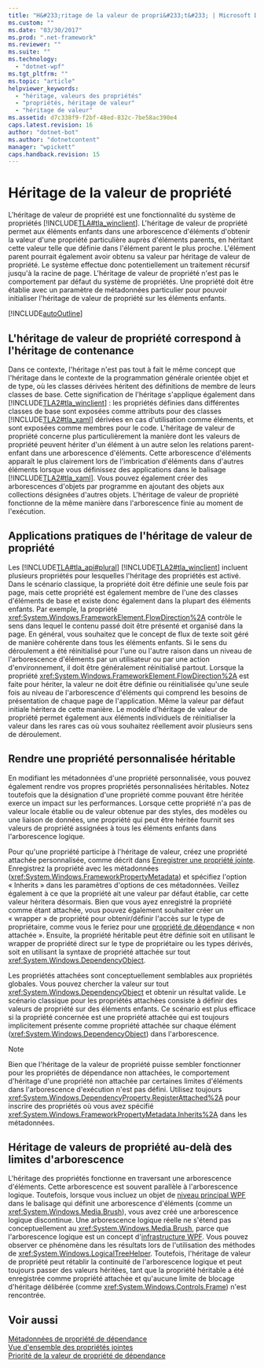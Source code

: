 ```yaml
---
title: "H&#233;ritage de la valeur de propri&#233;t&#233; | Microsoft Docs"
ms.custom: ""
ms.date: "03/30/2017"
ms.prod: ".net-framework"
ms.reviewer: ""
ms.suite: ""
ms.technology: 
  - "dotnet-wpf"
ms.tgt_pltfrm: ""
ms.topic: "article"
helpviewer_keywords: 
  - "héritage, valeurs des propriétés"
  - "propriétés, héritage de valeur"
  - "héritage de valeur"
ms.assetid: d7c338f9-f2bf-48ed-832c-7be58ac390e4
caps.latest.revision: 16
author: "dotnet-bot"
ms.author: "dotnetcontent"
manager: "wpickett"
caps.handback.revision: 15
---
```

# H&#233;ritage de la valeur de propri&#233;t&#233;
L'héritage de valeur de propriété est une fonctionnalité du système de propriétés [!INCLUDE[TLA#tla_winclient](../../../../includes/tlasharptla-winclient-md.md)].  L'héritage de valeur de propriété permet aux éléments enfants dans une arborescence d'éléments d'obtenir la valeur d'une propriété particulière auprès d'éléments parents, en héritant cette valeur telle que définie dans l'élément parent le plus proche.  L'élément parent pourrait également avoir obtenu sa valeur par héritage de valeur de propriété. Le système effectue donc potentiellement un traitement récursif jusqu'à la racine de page.  L'héritage de valeur de propriété n'est pas le comportement par défaut du système de propriétés. Une propriété doit être établie avec un paramètre de métadonnées particulier pour pouvoir initialiser l'héritage de valeur de propriété sur les éléments enfants.  
  
 [!INCLUDE[autoOutline](../Token/autoOutline_md.md)]  
  
<a name="Property_Value_Inheritance_is_Containment_Inheritance"></a>   
## L'héritage de valeur de propriété correspond à l'héritage de contenance  
 Dans ce contexte, l'héritage n'est pas tout à fait le même concept que l'héritage dans le contexte de la programmation générale orientée objet et de type, où les classes dérivées héritent des définitions de membre de leurs classes de base.  Cette signification de l'héritage s'applique également dans [!INCLUDE[TLA2#tla_winclient](../../../../includes/tla2sharptla-winclient-md.md)] : les propriétés définies dans différentes classes de base sont exposées comme attributs pour des classes [!INCLUDE[TLA2#tla_xaml](../../../../includes/tla2sharptla-xaml-md.md)] dérivées en cas d'utilisation comme éléments, et sont exposées comme membres pour le code.  L'héritage de valeur de propriété concerne plus particulièrement la manière dont les valeurs de propriété peuvent hériter d'un élément à un autre selon les relations parent\-enfant dans une arborescence d'éléments.  Cette arborescence d'éléments apparaît le plus clairement lors de l'imbrication d'éléments dans d'autres éléments lorsque vous définissez des applications dans le balisage [!INCLUDE[TLA2#tla_xaml](../../../../includes/tla2sharptla-xaml-md.md)].  Vous pouvez également créer des arborescences d'objets par programme en ajoutant des objets aux collections désignées d'autres objets. L'héritage de valeur de propriété fonctionne de la même manière dans l'arborescence finie au moment de l'exécution.  
  
<a name="Practical_Applications_of_Property_Value_Inheritance"></a>   
## Applications pratiques de l'héritage de valeur de propriété  
 Les [!INCLUDE[TLA#tla_api#plural](../../../../includes/tlasharptla-apisharpplural-md.md)] [!INCLUDE[TLA2#tla_winclient](../../../../includes/tla2sharptla-winclient-md.md)] incluent plusieurs propriétés pour lesquelles l'héritage des propriétés est activé.  Dans le scénario classique, la propriété doit être définie une seule fois par page, mais cette propriété est également membre de l'une des classes d'éléments de base et existe donc également dans la plupart des éléments enfants.  Par exemple, la propriété <xref:System.Windows.FrameworkElement.FlowDirection%2A> contrôle le sens dans lequel le contenu passé doit être présenté et organisé dans la page.  En général, vous souhaitez que le concept de flux de texte soit géré de manière cohérente dans tous les éléments enfants.  Si le sens du déroulement a été réinitialisé pour l'une ou l'autre raison dans un niveau de l'arborescence d'éléments par un utilisateur ou par une action d'environnement, il doit être généralement réinitialisé partout.  Lorsque la propriété <xref:System.Windows.FrameworkElement.FlowDirection%2A> est faite pour hériter, la valeur ne doit être définie ou réinitialisée qu'une seule fois au niveau de l'arborescence d'éléments qui comprend les besoins de présentation de chaque page de l'application.  Même la valeur par défaut initiale héritera de cette manière.  Le modèle d'héritage de valeur de propriété permet également aux éléments individuels de réinitialiser la valeur dans les rares cas où vous souhaitez réellement avoir plusieurs sens de déroulement.  
  
<a name="Making_a_Custom_Property_Inheritable"></a>   
## Rendre une propriété personnalisée héritable  
 En modifiant les métadonnées d'une propriété personnalisée, vous pouvez également rendre vos propres propriétés personnalisées héritables.  Notez toutefois que la désignation d'une propriété comme pouvant être héritée exerce un impact sur les performances.  Lorsque cette propriété n'a pas de valeur locale établie ou de valeur obtenue par des styles, des modèles ou une liaison de données, une propriété qui peut être héritée fournit ses valeurs de propriété assignées à tous les éléments enfants dans l'arborescence logique.  
  
 Pour qu'une propriété participe à l'héritage de valeur, créez une propriété attachée personnalisée, comme décrit dans [Enregistrer une propriété jointe](../../../../docs/framework/wpf/advanced/how-to-register-an-attached-property.md).  Enregistrez la propriété avec les métadonnées \(<xref:System.Windows.FrameworkPropertyMetadata>\) et spécifiez l'option « Inherits » dans les paramètres d'options de ces métadonnées.  Veillez également à ce que la propriété ait une valeur par défaut établie, car cette valeur héritera désormais.  Bien que vous ayez enregistré la propriété comme étant attachée, vous pouvez également souhaiter créer un « wrapper » de propriété pour obtenir\/définir l'accès sur le type de propriétaire, comme vous le feriez pour une [propriété de dépendance](GTMT) « non attachée ».  Ensuite, la propriété héritable peut être définie soit en utilisant le wrapper de propriété direct sur le type de propriétaire ou les types dérivés, soit en utilisant la syntaxe de propriété attachée sur tout <xref:System.Windows.DependencyObject>.  
  
 Les propriétés attachées sont conceptuellement semblables aux propriétés globales. Vous pouvez chercher la valeur sur tout <xref:System.Windows.DependencyObject> et obtenir un résultat valide.  Le scénario classique pour les propriétés attachées consiste à définir des valeurs de propriété sur des éléments enfants. Ce scénario est plus efficace si la propriété concernée est une propriété attachée qui est toujours implicitement présente comme propriété attachée sur chaque élément \(<xref:System.Windows.DependencyObject>\) dans l'arborescence.  
  
> [!NOTE]
>  Bien que l'héritage de la valeur de propriété puisse sembler fonctionner pour les propriétés de dépendance non attachées, le comportement d'héritage d'une propriété non attachée par certaines limites d'éléments dans l'arborescence d'exécution n'est pas défini.  Utilisez toujours <xref:System.Windows.DependencyProperty.RegisterAttached%2A> pour inscrire des propriétés où vous avez spécifié <xref:System.Windows.FrameworkPropertyMetadata.Inherits%2A> dans les métadonnées.  
  
<a name="InheritanceContext"></a>   
## Héritage de valeurs de propriété au\-delà des limites d'arborescence  
 L'héritage des propriétés fonctionne en traversant une arborescence d'éléments.  Cette arborescence est souvent parallèle à l'arborescence logique.  Toutefois, lorsque vous incluez un objet de [niveau principal WPF](GTMT) dans le balisage qui définit une arborescence d'éléments \(comme un <xref:System.Windows.Media.Brush>\), vous avez créé une arborescence logique discontinue.  Une arborescence logique réelle ne s'étend pas conceptuellement au <xref:System.Windows.Media.Brush>, parce que l'arborescence logique est un concept d'[infrastructure WPF](GTMT).  Vous pouvez observer ce phénomène dans les résultats lors de l'utilisation des méthodes de <xref:System.Windows.LogicalTreeHelper>.  Toutefois, l'héritage de valeur de propriété peut rétablir la continuité de l'arborescence logique et peut toujours passer des valeurs héritées, tant que la propriété héritable a été enregistrée comme propriété attachée et qu'aucune limite de blocage d'héritage délibérée \(comme <xref:System.Windows.Controls.Frame>\) n'est rencontrée.  
  
## Voir aussi  
 [Métadonnées de propriété de dépendance](../../../../docs/framework/wpf/advanced/dependency-property-metadata.md)   
 [Vue d'ensemble des propriétés jointes](../../../../docs/framework/wpf/advanced/attached-properties-overview.md)   
 [Priorité de la valeur de propriété de dépendance](../../../../docs/framework/wpf/advanced/dependency-property-value-precedence.md)